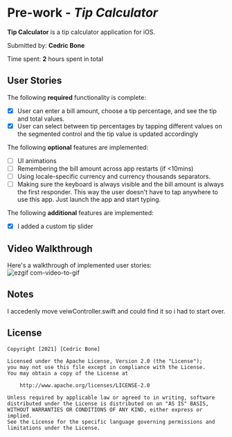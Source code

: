 # Pre-work - *Tip Calculator*

**Tip Calculator** is a tip calculator application for iOS.

Submitted by: **Cedric Bone**

Time spent: **2** hours spent in total

## User Stories

The following **required** functionality is complete:

* [x] User can enter a bill amount, choose a tip percentage, and see the tip and total values.
* [x] User can select between tip percentages by tapping different values on the segmented control and the tip value is updated accordingly

The following **optional** features are implemented:

* [ ] UI animations
* [ ] Remembering the bill amount across app restarts (if <10mins)
* [ ] Using locale-specific currency and currency thousands separators.
* [ ] Making sure the keyboard is always visible and the bill amount is always the first responder. This way the user doesn't have to tap anywhere to use this app. Just launch the app and start typing.

The following **additional** features are implemented:

- [x] I added a custom tip slider

## Video Walkthrough

Here's a walkthrough of implemented user stories:
![ezgif com-video-to-gif](https://user-images.githubusercontent.com/70604834/127397846-3f07aec3-3b1d-4714-b447-ca16f9eddb18.gif)


## Notes

I accedenly move veiwController.swift and could find it so i had to start over.

## License

    Copyright [2021] [Cedric Bone]

    Licensed under the Apache License, Version 2.0 (the "License");
    you may not use this file except in compliance with the License.
    You may obtain a copy of the License at

        http://www.apache.org/licenses/LICENSE-2.0

    Unless required by applicable law or agreed to in writing, software
    distributed under the License is distributed on an "AS IS" BASIS,
    WITHOUT WARRANTIES OR CONDITIONS OF ANY KIND, either express or implied.
    See the License for the specific language governing permissions and
    limitations under the License.
